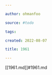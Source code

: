 ```yaml
---

author: ohmanfoo

source: #todo

tags: 

created: 2022-08-07

title: 1961

---
```

[[1961.md]]#1961.md